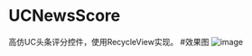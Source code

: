 # UCNewsScore
高仿UC头条评分控件，使用RecycleView实现。
#效果图
![image](https://github.com/dalong982242260/UCNewsScore/blob/master/gif/score.gif?raw=true)
